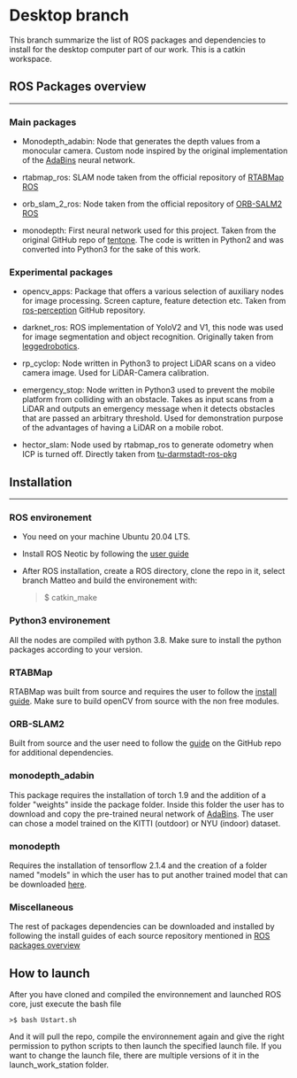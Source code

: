 # Desktop branch
This branch summarize the list of ROS packages and dependencies to install for the desktop computer part of our work. This is a catkin workspace. 

## ROS Packages overview
---
### Main packages

- Monodepth_adabin: Node that generates the depth values from a monocular camera. Custom node inspired by the original implementation of the [AdaBins](https://github.com/shariqfarooq123/AdaBins) neural network.

- rtabmap_ros: SLAM node taken from the official repository of [RTABMap ROS](https://github.com/introlab/rtabmap_ros)

- orb_slam_2_ros: Node taken from the official repository of [ORB-SALM2 ROS](https://github.com/appliedAI-Initiative/orb_slam_2_ros)

- monodepth: First neural network used for this project. Taken from the original GitHub repo of [tentone](https://github.com/tentone/monodepth). The code is written in Python2 and was converted into Python3 for the sake of this work.

### Experimental packages
 
 - opencv_apps: Package that offers a various selection of auxiliary nodes for image processing. Screen capture, feature detection etc. Taken from [ros-perception](https://github.com/ros-perception/opencv_apps) GitHub repository.

- darknet_ros: ROS implementation of YoloV2 and V1, this node was used for image segmentation and object recognition. Originally taken from [leggedrobotics](https://github.com/leggedrobotics/darknet_ros).

- rp_cyclop: Node written in Python3 to project LiDAR scans on a video camera image. Used for LiDAR-Camera calibration. 

- emergency_stop: Node written in Python3 used to prevent the mobile platform from colliding with an obstacle. Takes as input scans from a LiDAR and outputs an emergency message when it detects obstacles that are passed an arbitrary threshold.  Used for demonstration purpose of the advantages of having a LiDAR on a mobile robot. 

- hector_slam: Node used by rtabmap_ros to generate odometry when ICP is turned off. Directly taken from [tu-darmstadt-ros-pkg](https://github.com/tu-darmstadt-ros-pkg/hector_slam)

## Installation
---

### ROS environement
- You need on your machine Ubuntu 20.04 LTS.

- Install ROS Neotic by following the [user guide](http://wiki.ros.org/noetic/Installation/Ubuntu)

- After ROS installation, create a ROS directory, clone the repo in it, select branch Matteo and build the environement with:
    
    >$ catkin_make

### Python3 environement
All the nodes are compiled with python 3.8. Make sure to install the python packages according to your version.

### RTABMap
RTABMap was built from source and requires the user to follow the [install guide](https://github.com/introlab/rtabmap_ros). Make sure to build openCV from source with the non free modules. 

### ORB-SLAM2 
Built from source and the user need to follow the [guide](https://github.com/appliedAI-Initiative/orb_slam_2_ros) on the GitHub repo for additional dependencies. 

### monodepth_adabin

This package requires the installation of torch 1.9 and the addition of a folder "weights" inside the package folder. Inside this folder the user has to download and copy the pre-trained neural network of [AdaBins](https://drive.google.com/drive/folders/1nYyaQXOBjNdUJDsmJpcRpu6oE55aQoLA). The user can chose a model trained on the KITTI (outdoor) or NYU (indoor) dataset.

### monodepth

Requires the installation of tensorflow 2.1.4 and the creation of a folder named "models" in which the user has to put another trained model that can be downloaded [here](https://drive.google.com/drive/folders/1cEEYQ4nLJh84U55qzpFnQwNoiJgc7fcj?usp=sharing). 

### Miscellaneous 

The rest of packages dependencies can be downloaded and installed by following the install guides of each source repository mentioned in [ROS packages overview](#ros-packages-overview)


## How to launch

After you have cloned and compiled the environnement and launched ROS core, just execute the bash file   
    
    >$ bash Ustart.sh

And it will pull the repo, compile the environnement again and give the right permission to python scripts to then launch the specified launch file. If you want to change the launch file, there are multiple versions of it in the launch_work_station folder.  